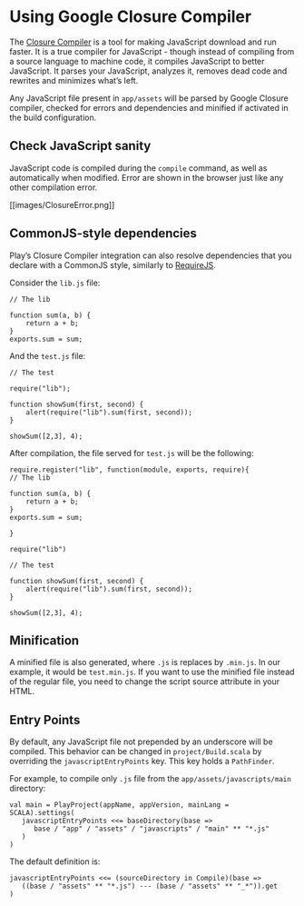 # Using Google Closure Compiler

The [Closure Compiler](http://code.google.com/p/closure-compiler/) is a tool for making JavaScript download and run faster. It is a true compiler for JavaScript - though instead of compiling from a source language to machine code, it compiles JavaScript to better JavaScript. It parses your JavaScript, analyzes it, removes dead code and rewrites and minimizes what’s left.

Any JavaScript file present in `app/assets` will be parsed by Google Closure compiler, checked for errors and dependencies and minified if activated in the build configuration.

## Check JavaScript sanity

JavaScript code is compiled during the `compile` command, as well as automatically when modified. Error are shown in the browser just like any other compilation error.

[[images/ClosureError.png]]

## CommonJS-style dependencies

Play’s Closure Compiler integration can also resolve dependencies that you declare with a CommonJS style, similarly to [RequireJS](http://requirejs.org/).

Consider the `lib.js` file:

```
// The lib

function sum(a, b) {
    return a + b;
}
exports.sum = sum;
```

And the `test.js` file:

```
// The test

require("lib");

function showSum(first, second) {
    alert(require("lib").sum(first, second));
}

showSum([2,3], 4);
```

After compilation, the file served for `test.js` will be the following:

```
require.register("lib", function(module, exports, require){ 
// The lib

function sum(a, b) {
    return a + b;
}
exports.sum = sum;

}

require("lib")

// The test

function showSum(first, second) {
    alert(require("lib").sum(first, second));
}

showSum([2,3], 4);
```

## Minification

A minified file is also generated, where `.js` is replaces by `.min.js`. In our example, it would be `test.min.js`. If you want to use the minified file instead of the regular file, you need to change the script source attribute in your HTML.

## Entry Points

By default, any JavaScript file not prepended by an underscore will be compiled. This behavior can be changed in `project/Build.scala` by overriding the `javascriptEntryPoints` key. This key holds a `PathFinder`.

For example, to compile only `.js` file from the `app/assets/javascripts/main` directory:

```
val main = PlayProject(appName, appVersion, mainLang = SCALA).settings(
   javascriptEntryPoints <<= baseDirectory(base =>
      base / "app" / "assets" / "javascripts" / "main" ** "*.js"
   )
)
```

The default definition is:

```
javascriptEntryPoints <<= (sourceDirectory in Compile)(base =>
   ((base / "assets" ** "*.js") --- (base / "assets" ** "_*")).get
)
```
